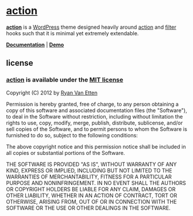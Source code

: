 # [action](http://actiontheme.com/)

**[action](http://actiontheme.com/)** is a [WordPress](http://wordpress.org/) theme designed heavily around [action](http://codex.wordpress.org/Plugin_API#Actions) and [filter](http://codex.wordpress.org/Plugin_API#Filters) hooks such that it is minimal yet extremely extendable.

**[Documentation](http://actiontheme.com/)** | **[Demo](http://demo.actiontheme.com/)**

## license

### [action](http://github.com/ryanve/action) is available under the [MIT license](http://en.wikipedia.org/wiki/MIT_License)

Copyright (C) 2012 by [Ryan Van Etten](https://github.com/ryanve)

Permission is hereby granted, free of charge, to any person obtaining a copy
of this software and associated documentation files (the "Software"), to deal
in the Software without restriction, including without limitation the rights
to use, copy, modify, merge, publish, distribute, sublicense, and/or sell
copies of the Software, and to permit persons to whom the Software is
furnished to do so, subject to the following conditions:

The above copyright notice and this permission notice shall be included in
all copies or substantial portions of the Software.

THE SOFTWARE IS PROVIDED "AS IS", WITHOUT WARRANTY OF ANY KIND, EXPRESS OR
IMPLIED, INCLUDING BUT NOT LIMITED TO THE WARRANTIES OF MERCHANTABILITY,
FITNESS FOR A PARTICULAR PURPOSE AND NONINFRINGEMENT. IN NO EVENT SHALL THE
AUTHORS OR COPYRIGHT HOLDERS BE LIABLE FOR ANY CLAIM, DAMAGES OR OTHER
LIABILITY, WHETHER IN AN ACTION OF CONTRACT, TORT OR OTHERWISE, ARISING FROM,
OUT OF OR IN CONNECTION WITH THE SOFTWARE OR THE USE OR OTHER DEALINGS IN
THE SOFTWARE.
